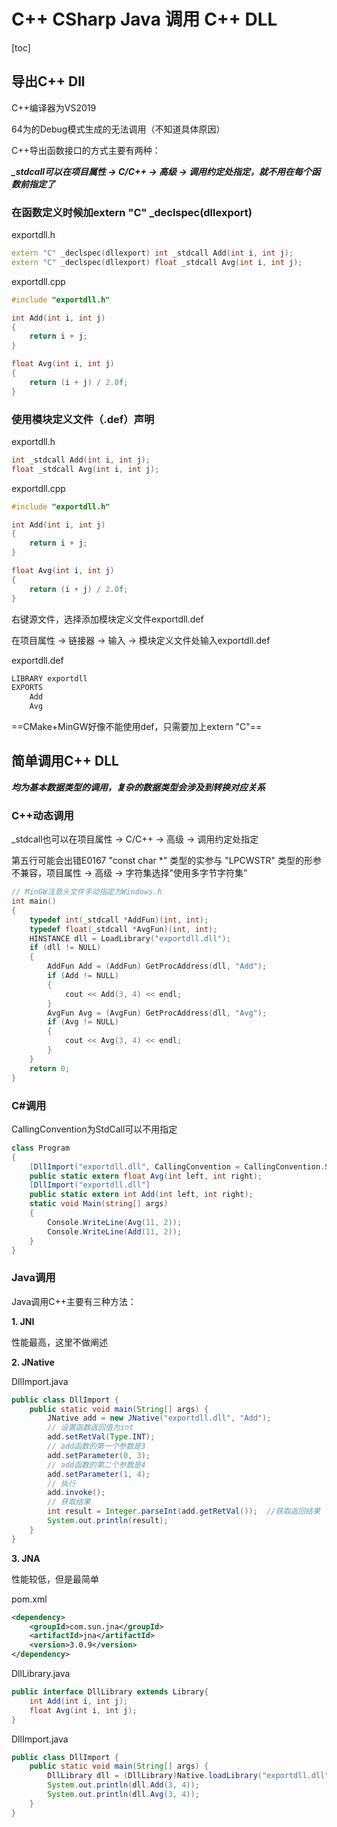# C++ CSharp Java 调用 C++ DLL

[toc]

## 导出C++ Dll

C++编译器为VS2019

64为的Debug模式生成的无法调用（不知道具体原因）

C++导出函数接口的方式主要有两种：

***_stdcall可以在项目属性 -> C/C++ -> 高级 -> 调用约定处指定，就不用在每个函数前指定了***

### 在函数定义时候加extern "C" _declspec(dllexport)

exportdll.h

```cpp
extern "C" _declspec(dllexport) int _stdcall Add(int i, int j);
extern "C" _declspec(dllexport) float _stdcall Avg(int i, int j);
```

exportdll.cpp

```cpp
#include "exportdll.h"

int Add(int i, int j)
{
    return i + j;
}

float Avg(int i, int j)
{
    return (i + j) / 2.0f;
}
```

### 使用模块定义文件（.def）声明

exportdll.h

```cpp
int _stdcall Add(int i, int j);
float _stdcall Avg(int i, int j);
```

exportdll.cpp

```cpp
#include "exportdll.h"

int Add(int i, int j)
{
    return i + j;
}

float Avg(int i, int j)
{
    return (i + j) / 2.0f;
}
```

右键源文件，选择添加模块定义文件exportdll.def

在项目属性 -> 链接器 -> 输入 -> 模块定义文件处输入exportdll.def

exportdll.def

```def
LIBRARY	exportdll
EXPORTS
    Add
    Avg
```

 ==CMake+MinGW好像不能使用def，只需要加上extern "C"==

## 简单调用C++ DLL

***均为基本数据类型的调用，复杂的数据类型会涉及到转换对应关系***

### C++动态调用

_stdcall也可以在项目属性 -> C/C++ -> 高级 -> 调用约定处指定

第五行可能会出错E0167 "const char *" 类型的实参与 "LPCWSTR" 类型的形参不兼容，项目属性 -> 高级 -> 字符集选择"使用多字节字符集”

```cpp
// MinGW注意头文件手动指定为Windows.h
int main()
{
    typedef int(_stdcall *AddFun)(int, int);
    typedef float(_stdcall *AvgFun)(int, int);
    HINSTANCE dll = LoadLibrary("exportdll.dll");
    if (dll != NULL)
    {
        AddFun Add = (AddFun) GetProcAddress(dll, "Add");
        if (Add != NULL)
        {
            cout << Add(3, 4) << endl;
        }
        AvgFun Avg = (AvgFun) GetProcAddress(dll, "Avg");
        if (Avg != NULL)
        {
            cout << Avg(3, 4) << endl;
        }
    }
    return 0;
}
```

### C#调用

 CallingConvention为StdCall可以不用指定

```csharp
class Program
{
    [DllImport("exportdll.dll", CallingConvention = CallingConvention.StdCall)]
    public static extern float Avg(int left, int right);
    [DllImport("exportdll.dll"]
    public static extern int Add(int left, int right);
    static void Main(string[] args)
    {
        Console.WriteLine(Avg(11, 2));
        Console.WriteLine(Add(11, 2));
    }
}
```

###  Java调用

Java调用C++主要有三种方法：

**1. JNI**

性能最高，这里不做阐述

**2. JNative**

DllImport.java

```java
public class DllImport {
    public static void main(String[] args) {
        JNative add = new JNative("exportdll.dll", "Add");
        // 设置函数返回值为int
        add.setRetVal(Type.INT);
        // add函数的第一个参数是3
        add.setParameter(0, 3);
        // add函数的第二个参数是4
        add.setParameter(1, 4);  
        // 执行
        add.invoke();
        // 获取结果
        int result = Integer.parseInt(add.getRetVal());  //获取返回结果
        System.out.println(result);
    }
}
```

**3. JNA**

性能较低，但是最简单

pom.xml

```xml
<dependency>
    <groupId>com.sun.jna</groupId>
    <artifactId>jna</artifactId>
    <version>3.0.9</version>
</dependency>
```

DllLibrary.java

```java
public interface DllLibrary extends Library{
    int Add(int i, int j);
    float Avg(int i, int j);
}
```

DllImport.java

```java
public class DllImport {
    public static void main(String[] args) {
        DllLibrary dll = (DllLibrary)Native.loadLibrary("exportdll.dll", DllLibrary.class);
        System.out.println(dll.Add(3, 4));
        System.out.println(dll.Avg(3, 4));
    }
}
```
